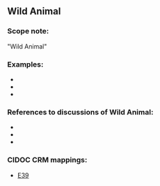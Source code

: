 
## Wild Animal 

###  Scope note: 
"Wild Animal" 

### Examples: 

* 
* 
* 

### References to discussions of Wild Animal:

* 

* 

* 

### CIDOC CRM mappings: 

* [E39](http://www.cidoc-crm.org/Entity/e39-actor/version-6.1)


